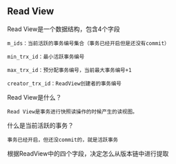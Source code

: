 ## Read View

Read View是一个数据结构，包含4个字段

    m_ids：当前活跃的事务编号集合（事务已经开启但是还没有commit）

    min_trx_id：最小活跃事务编号

    max_trx_id：预分配事务编号，当前最大事务编号+1

    creator_trx_id：ReadView创建者的事务编号

Read View是什么？

    Read View是事务进行快照读操作的时候产生的读视图。

什么是当前活跃的事务？

    事务已经开启，但还没commit的，就是活跃事务



根据ReadView中的四个字段，决定怎么从版本链中进行提取


